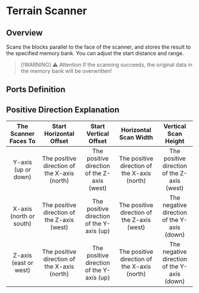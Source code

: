 <script setup lang="ts">
import ElectricConnection from "../../../components/ElectricElement/ElectricConnection";
import ElectricConnectorType from "../../../components/ElectricElement/ElectricConnectorType";
import ElectricConnectorDirection from "../../../components/ElectricElement/ElectricConnectorDirection";
import ElectricConnectionDisplayMode from "../../../components/ElectricElement/ElectricConnectionDisplayMode";
import IOPort from "../../../components/ElectricElement/IOPort";
import ElectricElement from "../../../components/ElectricElement/ElectricElement.vue";

let connections = [
    new ElectricConnection(ElectricConnectorDirection.Top, ElectricConnectorType.Input, ElectricConnectionDisplayMode.BitWidth, [
        new IOPort(1, 16, "Start Distance", "For each 1 increase of this, the start position moves one more block away from the scanner in the distance of the scanner faces. If the highest bit is 1, the direction changes to opposite.  \nIf this is 0xFFFF, this will not change the start distance, but change the scan method to the method like [Terrain Raycast Detector](terrain_raycast_detector), which can make a map."),
        new IOPort(17, 17, "Whether Store Block Data", "If this is 0, only store the contents of blocks, otherwise the values of blocks."),
        new IOPort(18, 32, "Empty", "No effect.")
    ]),
    new ElectricConnection(ElectricConnectorDirection.Right, ElectricConnectorType.Input, ElectricConnectionDisplayMode.BitWidth, [
        new IOPort(1, 16, "Start Vertical Offset", "For each 1 increase of this, the start position moves one more block in vertical direction. If the highest bit is 1, the direction changes to opposite. The positive direction is defined below."),
        new IOPort(17, 32, "Start Horizontal Offset", "For each 1 increase of this, the start position moves one more block in horizontal direction. If the highest bit is 1, the direction changes to opposite. The positive direction is defined below.")
    ]),
        new ElectricConnection(ElectricConnectorDirection.Bottom, ElectricConnectorType.Input, ElectricConnectionDisplayMode.BitWidth, [
        new IOPort(1, 32, "Start", "When it changes from 0 no not 0, the scanner will start scanning and store the result to the specified memory bank.")
    ]),
    new ElectricConnection(ElectricConnectorDirection.Left, ElectricConnectorType.Input, ElectricConnectionDisplayMode.BitWidth, [
        new IOPort(1, 16, "Vertical Scan Height", "For each 1 increase of this, the end position moves one more block in vertical direction. The positive direction is defined below."),
        new IOPort(17, 32, "Horizontal Scan Width", "For each 1 increase of this, the end position moves one more block in horizontal direction. The positive direction is defined below.")
    ]),
        new ElectricConnection(ElectricConnectorDirection.In, ElectricConnectorType.Input, ElectricConnectionDisplayMode.BitWidth, [
        new IOPort(1, 32, "Memory Bank ID", "Specify a memory bank with the same ID to store result.")
    ])
];
</script>

# Terrain Scanner <Badge text="v2.0"/>

## Overview

Scans the blocks parallel to the face of the scanner, and stores the result to the specified memory bank. You can adjust the start distance and range.

> [!WARNING] ⚠ Attention
> If the scanning succeeds, the original data in the memory bank will be overwritten!

## Ports Definition

<ElectricElement imgAltPrefix="Terrain Scanner" :connections="connections" imgSrc="/images/expand/sensors/GVTerrainScannerBlock.webp"/>

## Positive Direction Explanation

|  The Scanner Faces To   |           Start Horizontal Offset            |            Start Vertical Offset            |            Horizontal Scan Width             |            Vertical Scan Height             |
|:-----------------------:|:--------------------------------------------:|:-------------------------------------------:|:--------------------------------------------:|:-------------------------------------------:|
|   Y-axis (up or down)   | The positive direction of the X-axis (north) | The positive direction of the Z-axis (west) | The positive direction of the X-axis (north) | The positive direction of the Z-axis (west) |
| X-axis (north or south) | The positive direction of the Z-axis (west)  |  The positive direction of the Y-axis (up)  | The positive direction of the Z-axis (west)  | The negative direction of the Y-axis (down) |
|  Z-axis (east or west)  | The positive direction of the X-axis (north) |  The positive direction of the Y-axis (up)  | The positive direction of the X-axis (north) | The negative direction of the Y-axis (down) |